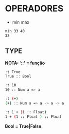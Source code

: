 # OPERADORES

- min max
```bash
min 33 40
33
```

## TYPE

**NOTA: '::' = função**

```bash
:t True
True :: Bool
```

```bash
:t 10
10 :: Num a => a
```
```bash
:t (+)
(+) :: Num a => a -> a -> a
```

```bash
:t 1 + (1 :: Float)
1 + (1 :: Float ) :: Float
```
**Bool = True|False**